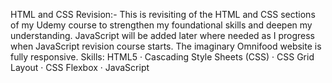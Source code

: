
HTML and CSS Revision:- 
This is revisiting of the HTML and CSS sections of my Udemy course to strengthen my foundational skills and deepen my understanding. JavaScript will be added later where needed as I progress when JavaScript revision course starts.
The imaginary Omnifood website is fully responsive.
Skills: HTML5 · Cascading Style Sheets (CSS) · CSS Grid Layout · CSS Flexbox · JavaScript
